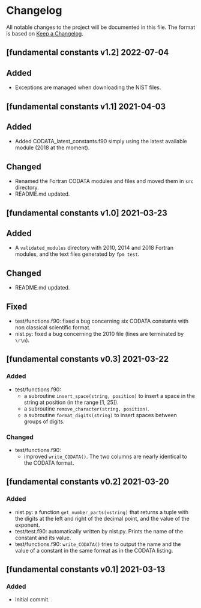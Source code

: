 # Changelog
All notable changes to the project will be documented in this file.
The format is based on [Keep a Changelog](https://keepachangelog.com/en/1.0.0/).


## [fundamental constants v1.2] 2022-07-04

## Added
- Exceptions are managed when downloading the NIST files.


## [fundamental constants v1.1] 2021-04-03

## Added
- Added CODATA_latest_constants.f90 simply using the latest available module (2018 at the moment).

## Changed
- Renamed the Fortran CODATA modules and files and moved them in `src` directory.
- README.md updated.


## [fundamental constants v1.0] 2021-03-23

## Added
- A `validated_modules` directory with 2010, 2014 and 2018 Fortran modules, and the text files generated by `fpm test`.

## Changed
- README.md updated.

## Fixed
- test/functions.f90: fixed a bug concerning six CODATA constants with non classical scientific format.
- nist.py: fixed a bug concerning the 2010 file (lines are terminated by `\r\n`).


## [fundamental constants v0.3] 2021-03-22

### Added
- test/functions.f90:
    - a subroutine `insert_space(string, position)` to insert a space in the string at position (in the range [1, 25]).
    - a subroutine `remove_character(string, position)`.
    - a subroutine `format_digits(string)` to insert spaces between groups of digits.

### Changed
- test/functions.f90:
    - improved `write_CODATA()`. The two columns are nearly identical to the CODATA format.

    
## [fundamental constants v0.2] 2021-03-20

### Added
- nist.py: a function `get_number_parts(xstring)` that returns a tuple with the digits at the left and right of the decimal point, and the value of the exponent.
- test/test.f90: automatically written by nist.py. Prints the name of the constant and its value.
- test/functions.f90: `write_CODATA()` tries to output the name and the value of a constant in the same format as in the CODATA listing.


## [fundamental constants v0.1] 2021-03-13

### Added
- Initial commit.
